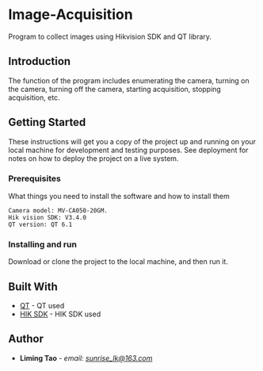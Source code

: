 # Image-Acquisition
Program to collect images using Hikvision SDK and QT library.

## Introduction
The function of the program includes enumerating the camera, turning on the camera, turning off the camera, starting acquisition, stopping acquisition, etc.

## Getting Started
These instructions will get you a copy of the project up and running on your local machine for development and testing purposes. See deployment for notes on how to deploy the project on a live system.

### Prerequisites
What things you need to install the software and how to install them

```
Camera model: MV-CA050-20GM.  
Hik vision SDK: V3.4.0  
QT version: QT 6.1
```

### Installing and run
Download or clone the project to the local machine, and then run it.

## Built With
* [QT](https://www.qt.io/) - QT used
* [HIK SDK](https://www.hikrobotics.com/) - HIK SDK used

## Author
* **Liming Tao** - *email: sunrise_lk@163.com* 
